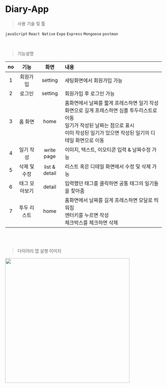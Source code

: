 # Diary-App

> 사용 기술 및 툴

`javaScript` `React Native` `Expo` `Express` `Mongoose` `postman`

<br>

> 기능설명

| no | 기능 | 화면 | 내용 |
| :--: | :--: | :--: | :-- |
| 1 | 회원가입 | setting | 세팅화면에서 회원가입 가능 |
| 2 | 로그인 | setting | 회원가입 후 로그인 가능 |
| 3 | 홈 화면 | home | 홈화면에서 날짜를 짧게 프레스하면 일기 작성화면으로 길게 프레스하면 심플 투두리스트로 이동 <br> 일기가 작성된 날짜는 점으로 표시 <br> 이미 작성된 일기가 있으면 작성된 일기의 디테일 화면으로 이동 |
| 4 | 일기 작성 | write page | 이미지, 텍스트, 이모티콘 입력 & 날짜수정 가능 |
| 5 | 삭제 및 수정 | list & detail | 리스트 혹은 디테일 화면에서 수정 및 삭제 가능 |
| 6 | 태그 모아보기 | detail | 입력했던 태그를 클릭하면 공통 태그의 일기들을 찾아줌 |
| 7 | 투두 리스트 | home | 홈화면에서 날짜를 길게 프레스하면 모달로 띄워짐 <br> 엔터키를 누르면 작성  <br> 체크박스를 체크하면 삭제 |

<br>
<br>

> 다이어리 앱 실행 이미지

<img src = 'https://user-images.githubusercontent.com/107971288/206972265-8d5ca5b0-8203-4052-b5bd-04e45a970a79.jpg' width=400px;/>
